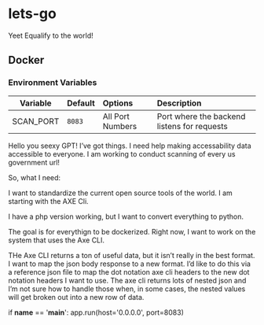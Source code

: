 # lets-go

Yeet Equalify to the world!

## Docker

### Environment Variables

| Variable  | Default | Options          | Description                                 |
| --------- | ------- | :--------------- | :------------------------------------------ |
| SCAN_PORT | `8083`  | All Port Numbers | Port where the backend listens for requests |

Hello you seexy GPT! I’ve got things. I need help making accessability data accessible to everyone. I am working to conduct scanning of every us government url!

So, what I need:

I want to standardize the current open source tools of the world. I am starting with the AXE Cli.

I have a php version working, but I want to convert everything to python.

The goal is for everythign to be dockerized. Right now, I want to work on the system that uses the Axe CLI.

THe Axe CLI returns a ton of useful data, but it isn’t really in the best format. I want to map the json body response to a new format. I’d like to do this via a reference json file to map the dot notation axe cli headers to the new dot notation headers I want to use. The axe cli returns lots of nested json and I’m not sure how to handle those when, in some cases, the nested values will get broken out into a new row of data.

if **name** == '**main**':
app.run(host='0.0.0.0', port=8083)
